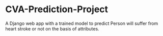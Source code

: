 # CVA-Prediction-Project
A Django web app with a trained model to predict Person will suffer from heart stroke or not on the basis of attributes.

